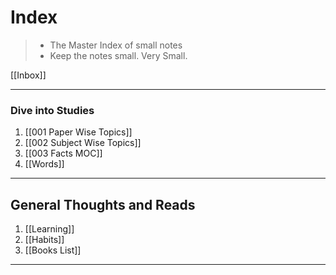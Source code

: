 # Index

> - The Master Index of small notes
> - Keep the notes small. Very Small.

[[Inbox]]

---

### Dive into Studies 
1. [[001 Paper Wise Topics]] 
2. [[002 Subject Wise Topics]]
3. [[003 Facts MOC]]
4. [[Words]] 

---

## General Thoughts and Reads
1. [[Learning]]
2. [[Habits]]
3. [[Books List]]

---
	